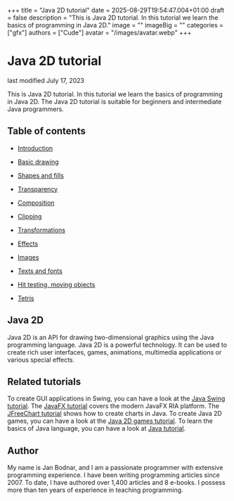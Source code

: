 +++
title = "Java 2D tutorial"
date = 2025-08-29T19:54:47.004+01:00
draft = false
description = "This is Java 2D tutorial. In this tutorial we learn the basics of programming in Java 2D."
image = ""
imageBig = ""
categories = ["gfx"]
authors = ["Cude"]
avatar = "/images/avatar.webp"
+++

# Java 2D tutorial

last modified July 17, 2023

This is Java 2D tutorial. In this tutorial we learn the basics of programming in
Java 2D. The Java 2D tutorial is suitable for beginners and intermediate Java
programmers.

## Table of contents

  - [Introduction](introduction/)

  - [Basic drawing](basicdrawing/)

  - [Shapes and fills](shapesandfills/)

  - [Transparency](transparency/)

  - [Composition](composition/)

  - [Clipping](clipping/)

  - [Transformations](transformations/)

  - [Effects](effects/)

  - [Images](java2dimages/)

  - [Texts and fonts](textfonts/)

  - [Hit testing, moving objects](hitmove/)

  - [Tetris](tetris/)

## Java 2D

Java 2D is an API for drawing two-dimensional graphics using the Java 
programming language. Java 2D is a powerful technology. It can be used 
to create rich user interfaces, games, animations, multimedia applications 
or various special effects.

## Related tutorials

To create GUI applications in Swing, you can have a look at the
[Java Swing tutorial](/javaswing/). 
The [JavaFX tutorial](/gui/javafx/) covers the
modern JavaFX RIA platform. The [JFreeChart tutorial](/java/jfreechart) 
shows how to create charts in Java. To create Java 2D games, you can have a look
at the [Java 2D games tutorial](/javagames/). To learn the basics of
Java language, you can have a look at [Java tutorial](/lang/java/).

## Author

My name is Jan Bodnar, and I am a passionate programmer with extensive
programming experience. I have been writing programming articles since 2007.
To date, I have authored over 1,400 articles and 8 e-books. I possess more
than ten years of experience in teaching programming.